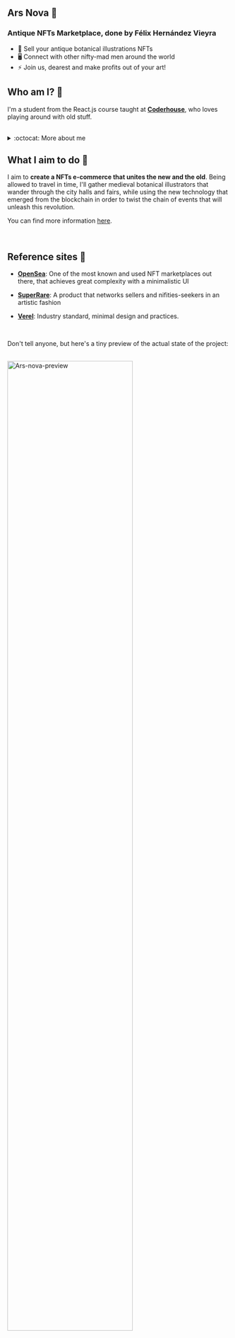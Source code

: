 ## <strong>Ars Nova</strong> :herb:

### Antique NFTs Marketplace, done by Félix Hernández Vieyra

- :rocket: Sell your antique botanical illustrations NFTs
- 🖥️ Connect with other nifty-mad men around the world
- :zap: Join us, dearest and make profits out of your art!

## Who am I? 🔎

I'm a student from the React.js course taught at <strong>[Coderhouse]</strong>, who loves playing around with old stuff.

<br/>

<details>
  <summary>:octocat: More about me</summary>
  <br/>
  Well, hey there! I'm a 23 years old code apprentice, pursuing a career as a Front-end Developer. Advanced Psychology student, mediocre musician, data lover and progressive rock fan. The real embodiment of a Jack of all trades, but master of none.
  <br/>
  <br/>
  
  [<img align="left" alt="LinkedIn Félix" width="22px" src="https://cdn.jsdelivr.net/npm/simple-icons@v3/icons/linkedin.svg"/>][linkedinfelix]
  [<img align="left" alt="GitHub logo" width="22px" src="https://cdn.jsdelivr.net/npm/simple-icons@v3/icons/github.svg"/>][githubfelix]

  <br/>

</details>

## What I aim to do 📌

I aim to <strong>create a NFTs e-commerce that unites the new and the old</strong>. Being allowed to travel in time, I'll gather medieval botanical illustrators that wander through the city halls and fairs, while using the new technology that emerged from the blockchain in order to twist the chain of events that will unleash this revolution.

You can find more information [here](https://www.youtube.com/watch?v=mCdA4bJAGGk).

<br/>

## Reference sites 📃

- <strong>[OpenSea](https://opensea.io/)</strong>: One of the most known and used NFT marketplaces out there, that achieves great complexity with a minimalistic UI

- <strong>[SuperRare](https://superrare.com/)</strong>: A product that networks sellers and nifities-seekers in an artistic fashion

- <strong>[Verel](https://vercel.com/)</strong>: Industry standard, minimal design and practices.

<br/>

Don't tell anyone, but here's a tiny preview of the actual state of the project:

<br/>

<img width="75%" src="https://i.imgur.com/Xb3A1Lq.png?1" align="center" alt="Ars-nova-preview" />

<!-- Felix links -->

[linkedinfelix]: https://linkedin.com/in/felix-hernandez-vieyra
[githubfelix]: https://github.com/Felix-Hz

<!-- Others -->

[coderhouse]: https://www.coderhouse.com/online/reactjs
